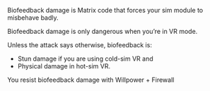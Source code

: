 Biofeedback damage is Matrix code that forces your sim module to misbehave badly.

Biofeedback damage is only dangerous when you’re in VR mode. 

Unless the attack says otherwise, biofeedback is:
- Stun damage if you are using cold-sim VR and
- Physical damage in hot-sim VR.

You resist biofeedback damage with Willpower + Firewall